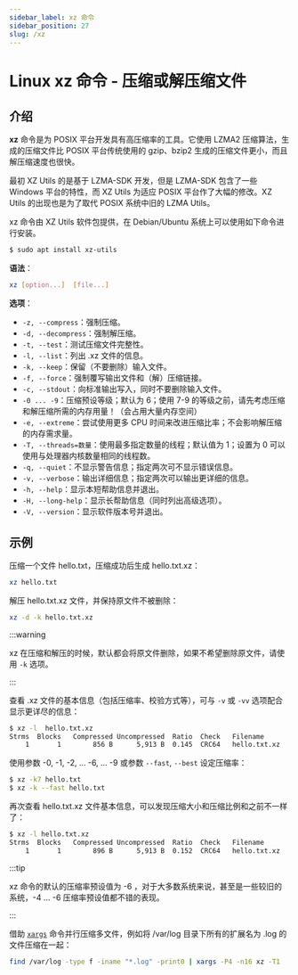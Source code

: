 ```yaml
---
sidebar_label: xz 命令
sidebar_position: 27
slug: /xz
---
```


# Linux xz 命令 - 压缩或解压缩文件



## 介绍

**xz** 命令是为 POSIX 平台开发具有高压缩率的工具。它使用 LZMA2 压缩算法，生成的压缩文件比 POSIX 平台传统使用的 gzip、bzip2 生成的压缩文件更小，而且解压缩速度也很快。

最初 XZ Utils 的是基于 LZMA-SDK 开发，但是 LZMA-SDK 包含了一些 Windows 平台的特性，而 XZ Utils 为适应 POSIX 平台作了大幅的修改。XZ Utils 的出现也是为了取代 POSIX 系统中旧的 LZMA Utils。

xz 命令由 XZ Utils 软件包提供，在 Debian/Ubuntu 系统上可以使用如下命令进行安装。

```bash
$ sudo apt install xz-utils
```

**语法**：

```bash
xz [option...]  [file...]
```

**选项**：

- `-z, --compress`：强制压缩。
- `-d, --decompress`：强制解压缩。
- `-t, --test`：测试压缩文件完整性。
- `-l, --list`：列出 .xz 文件的信息。
- `-k, --keep`：保留（不要删除）输入文件。
- `-f, --force`：强制覆写输出文件和（解）压缩链接。
- `-c, --stdout`：向标准输出写入，同时不要删除输入文件。
- `-0 ... -9`：压缩预设等级；默认为 6；使用 7-9 的等级之前，请先考虑压缩和解压缩所需的内存用量！（会占用大量内存空间）
- `-e, --extreme`：尝试使用更多 CPU 时间来改进压缩比率；不会影响解压缩的内存需求量。
- `-T, --threads=数量`：使用最多指定数量的线程；默认值为 1；设置为 0 可以使用与处理器内核数量相同的线程数。
- `-q, --quiet`：不显示警告信息；指定两次可不显示错误信息。
- `-v, --verbose`：输出详细信息；指定两次可以输出更详细的信息。
- `-h, --help`：显示本短帮助信息并退出。
- `-H, --long-help`：显示长帮助信息（同时列出高级选项）。
- `-V, --version`：显示软件版本号并退出。



## 示例

压缩一个文件 hello.txt，压缩成功后生成 hello.txt.xz：

```bash
xz hello.txt
```

解压 hello.txt.xz 文件，并保持原文件不被删除：

```bash
xz -d -k hello.txt.xz
```

:::warning

xz 在压缩和解压的时候，默认都会将原文件删除，如果不希望删除原文件，请使用 `-k` 选项。

:::

查看 .xz 文件的基本信息（包括压缩率、校验方式等），可与 `-v` 或 `-vv` 选项配合显示更详尽的信息：

```bash
$ xz -l  hello.txt.xz
Strms  Blocks   Compressed Uncompressed  Ratio  Check   Filename
    1       1        856 B      5,913 B  0.145  CRC64   hello.txt.xz
```

使用参数 -0, -1, -2, … -6, … -9 或参数 `--fast`, `--best` 设定压缩率：

```bash
$ xz -k7 hello.txt
$ xz -k --fast hello.txt
```

再次查看 hello.txt.xz 文件基本信息，可以发现压缩大小和压缩比例和之前不一样了：

```bash
$ xz -l hello.txt.xz 
Strms  Blocks   Compressed Uncompressed  Ratio  Check   Filename
    1       1        896 B      5,913 B  0.152  CRC64   hello.txt.xz
```

:::tip

xz 命令的默认的压缩率预设值为 -6 ，对于大多数系统来说，甚至是一些较旧的系统，-4 … -6 压缩率预设值都不错的表现。

:::

借助 [`xargs`](/linux-command/xargs/) 命令并行压缩多文件，例如将 /var/log 目录下所有的扩展名为 .log 的文件压缩在一起：

```bash
find /var/log -type f -iname "*.log" -print0 | xargs -P4 -n16 xz -T1
```

